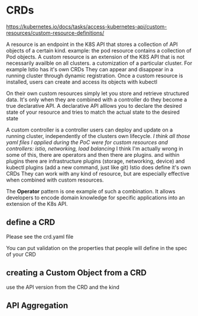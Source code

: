 # CRDs

https://kubernetes.io/docs/tasks/access-kubernetes-api/custom-resources/custom-resource-definitions/

A resource is an endpoint in the K8S API that stores a collection of API objects of a certain kind.
  example: the pod resource contains a collection of Pod objects.
A custom resource is an extension of the K8S API that is not necessarily availble on all clusters.
  a cutomization of a particular cluster.
  For example Istio has it's own CRDs
They can appear and disappear in a running cluster through dynamic registration.
Once a custom resource is installed, users can create and access its objects with kubectl

On their own custom resources simply let you store and retrieve structured data.
It's only when they are combined with a controller do they become a true declarative API.
A declarative API alllows you to declare the desired state of your resource and tries to match the actual state to the desired state

A custom controller is a controller users can deploy and update on a running cluster, independently of the clusters own lifecycle.
*I think all those yaml files I applied during the PoC were for custom resources and controllers: istio, networking, load balancing*
  I think I'm actually wrong in some of this, there are operators and then there are plugins.
  and within plugins there are infrastructure plugins (storage, networking, device) and kubectl plugins (add a new command, just like git)
  Istio does define it's own CRDs
They can work with any kind of resource, but are especially effective when combined with custom resources.

The **Operator** pattern is one example of such a combination.
It allows developers to encode domain knowledge for specific applications into an extension of the K8s API.

## define a CRD

Please see the crd.yaml file

You can put validation on the properties that people will define in the spec of your CRD

## creating a Custom Object from a CRD

use the API version from the CRD
and the kind

## API Aggregation
